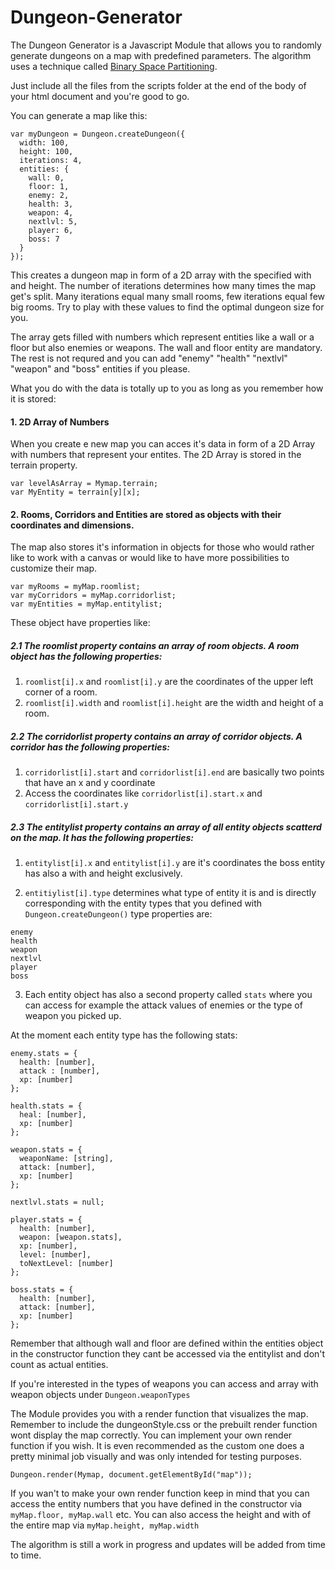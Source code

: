 # Dungeon-Generator

The Dungeon Generator is a Javascript Module that allows you to randomly generate dungeons on a map with predefined parameters. The algorithm uses a technique called [Binary Space Partitioning](https://en.wikipedia.org/wiki/Binary_space_partitioning).

Just include all the files from the scripts folder at the end of the body of your html document and you're good to go.

You can generate a map like this: 

```
var myDungeon = Dungeon.createDungeon({
  width: 100,
  height: 100,
  iterations: 4,
  entities: {
    wall: 0,
    floor: 1,
    enemy: 2,
    health: 3,
    weapon: 4,
    nextlvl: 5,
    player: 6,
    boss: 7
  }
});
```
This creates a dungeon map in form of a 2D array with the specified with and height. The number of iterations determines how many times the map get's split. Many iterations equal many small rooms, few iterations equal few big rooms. Try to play with these values to find the optimal dungeon size for you.

The array gets filled with numbers which represent entities like a wall or a floor but also enemies or weapons.
The wall and floor entity are mandatory. The rest is not requred and you can add "enemy" "health" "nextlvl" "weapon" and "boss" entities if you please.

What you do with the data is totally up to you as long as you remember how it is stored:

#### 1. 2D Array of Numbers
  When you create e new map you can acces it's data in form of a 2D Array with numbers that represent your entites.
  The 2D Array is stored in the terrain property.
  
  ```
  var levelAsArray = Mymap.terrain;
  var MyEntity = terrain[y][x];
  ```
  
#### 2. Rooms, Corridors and Entities are stored as objects with their coordinates and dimensions.
The map also stores it's information in objects for those who would rather like to work with a canvas or would like to have more possibilities to customize their map.

``` 
var myRooms = myMap.roomlist;
var myCorridors = myMap.corridorlist;
var myEntities = myMap.entitylist;
```

These object have properties like:

  
##### 2.1 The roomlist property contains an array of room objects. A room object has the following properties:
  
1. ```roomlist[i].x``` and ```roomlist[i].y``` are the coordinates of the upper left corner of a room.
2. ```roomlist[i].width``` and ```roomlist[i].height``` are the width and height of a room.
  
##### 2.2 The corridorlist property contains an array of corridor objects. A corridor has the following properties:

1. ```corridorlist[i].start``` and ```corridorlist[i].end``` are basically two points that have an x and y coordinate
2. Access the coordinates like ```corridorlist[i].start.x``` and ```corridorlist[i].start.y```
  
##### 2.3 The entitylist property contains an array of all entity objects scatterd on the map. It has the following properties:

1. ```entitylist[i].x``` and ```entitylist[i].y``` are it's coordinates the boss entity has also a with and height exclusively. 

2. ```entitiylist[i].type``` determines what type of entity it is and is directly corresponding with the entity types that you defined with ```Dungeon.createDungeon()``` type properties are:

  ```
  enemy
  health
  weapon
  nextlvl
  player
  boss
  ```
3. Each entity object has also a second property called ```stats``` where you can access for example the attack values of enemies or the type of weapon you picked up.
  
  At the moment each entity type has the following stats:
  
  ``` 
  enemy.stats = {
    health: [number],
    attack : [number],
    xp: [number]
  };
  
  health.stats = {
    heal: [number],
    xp: [number]
  };
  
  weapon.stats = {
    weaponName: [string],
    attack: [number],
    xp: [number]
  };
  
  nextlvl.stats = null;
  
  player.stats = {
    health: [number],
    weapon: [weapon.stats],
    xp: [number],
    level: [number],
    toNextLevel: [number]
  };
  
  boss.stats = {
    health: [number],
    attack: [number],
    xp: [number]
  };
  ```
 
  Remember that although wall and floor are defined within the entities object in the constructor function they cant be accessed via the entitylist and don't count as actual entities.
  
If you're interested in the types of weapons you can access and array with weapon objects under ```Dungeon.weaponTypes```


The Module provides you with a render function that visualizes the map. Remember to include the dungeonStyle.css or the prebuilt render function wont display the map correctly. You can implement your own render function if you wish. It is even recommended as the custom one does a pretty minimal job visually and was only intended for testing purposes.

```
Dungeon.render(Mymap, document.getElementById("map"));
```

If you wan't to make your own render function keep in mind that you can access the entity numbers that you have defined in the constructor via ```myMap.floor, myMap.wall``` etc. You can also access the height and with of the entire map via ```myMap.height, myMap.width```

The algorithm is still a work in progress and updates will be added from time to time.
